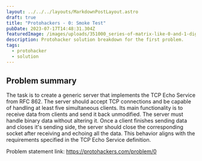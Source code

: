 ```yaml
---
layout: ../../../layouts/MarkdownPostLayout.astro
draft: true
title: "Protohackers - 0: Smoke Test"
pubDate: 2023-07-17T14:48:31.304Z
featuredImage: /images/uploads/351000_series-of-matrix-like-0-and-1-digits-behind-smoke-_esrgan-v1-x2plus.png
description: Protohacker solution breakdown for the first problem.
tags:
  - protohacker
  - solution
---
```

## P﻿roblem summary

The task is to create a generic server that implements the TCP Echo Service from RFC 862. The server should accept TCP connections and be capable of handling at least five simultaneous clients. Its main functionality is to receive data from clients and send it back unmodified. The server must handle binary data without altering it. Once a client finishes sending data and closes it's sending side, the server should close the corresponding socket after receiving and echoing all the data. This behavior aligns with the requirements specified in the TCP Echo Service definition.

P﻿roblem statement link: <https://protohackers.com/problem/0>
